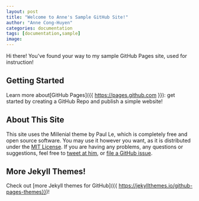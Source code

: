 ```yaml
---
layout: post
title: "Welcome to Anne's Sample GitHub Site!"
author: "Anne Cong-Huyen"
categories: documentation
tags: [documentation,sample]
image: 
---
```


Hi there! You've found your way to my sample GitHub Pages site, used for instruction!

## Getting Started

Learn more about[GitHub Pages]({{ https://pages.github.com }}): get started by creating a GitHub Repo and publish a simple website!

## About This Site

This site uses the Millenial theme by Paul Le, which is completely free and open source software. You may use it however you want, as it is distributed under the [MIT License](http://choosealicense.com/licenses/mit/). If you are having any problems, any questions or suggestions, feel free to [tweet at him](https://twitter.com/intent/tweet?text=My%20question%20about%20Millennial;via=paululele), or [file a GitHub issue](https://github.com/lenpaul/Millennial/issues/new).

## More Jekyll Themes!

Check out [more Jekyll themes for GitHub]({{ https://jekyllthemes.io/github-pages-themes}})!
